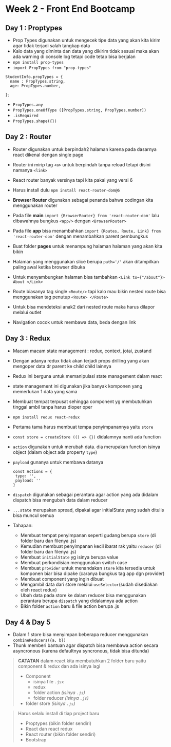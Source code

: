 # Week 2 - Front End Bootcamp

## Day 1 : Proptypes
- Prop Types digunakan untuk mengecek tipe data yang akan kita kirim agar tidak terjadi salah tangkap data
- Kalo data yang diminta dan data yang dikirim tidak sesuai maka akan ada warning di console log tetapi code tetap bisa berjalan
- `npm install prop-types`
- `import PropTypes from "prop-types"`

```
StudentInfo.propTypes = {
  name : PropTypes.string,
  age: PropTypes.number,

};
```
- `PropTypes.any`
- `PropTypes.oneOfType ([PropTypes.string, PropTypes.number])`
- `.isRequired`
- `PropTypes.shape({})`

## Day 2 : Router
- Router digunakan untuk berpindah2 halaman karena pada dasarnya react dikenal dengan single page
- Router ini mirip tag `<a>` untuk berpindah tanpa reload tetapi disini namanya `<link>`
- React router banyak versinya tapi kita pakai yang versi 6
- Harus install dulu `npm install react-router-dom@6`
- **Browser Router** digunakan sebagai penanda bahwa codingan kita menggunakan router
- Pada file **main** `import {BrowserRouter} from 'react-router-dom'` lalu dibawahnya bungkus `<app/>` dengan `<BrowserRouter>`
- Pada file **app** bisa menambahkan `import {Routes, Route, Link} from 'react-router-dom'` dengan menambahkan parent pembungkus <routes>
- Buat folder **pages** untuk menampung halaman halaman yang akan kita bikin
- Halaman yang menggunakan slice berupa `path='/'` akan ditampilkan paling awal ketika browser dibuka
- Untuk menyambungkan halaman bisa tambahkan `<Link to={"/about"}> About </Link>`



- Route biasanya tag single `<Route/>` tapi kalo mau bikin nested route bisa menggunakan tag penutup `<Route> </Route>`
- Untuk bisa mendeteksi anak2 dari nested route maka harus dilapor melalui outlet
- Navigation cocok untuk membawa data, beda dengan link



## Day 3 : Redux
- Macam macam state management : redux, context, jotai, zustand
- Dengan adanya redux tidak akan terjadi props drilling yang akan mengoper data dr parent ke child child lainnya
- Redux ini berguna untuk memanipulasi state management dalam react
- state management ini digunakan jika banyak komponen yang memerlukan 1 data yang sama
- Membuat tempat terpusat sehingga component yg membutuhkan tinggal ambil tanpa harus dioper oper
- `npm install redux react-redux`
- Pertama tama harus membuat tempa penyimpanannya yaitu `store`
- `const store = createStore (() => {})` didalamnya nanti ada function
- `action` digunakan untuk merubah data. dia merupakan function isinya object (dalam object ada property `type`)
- `payload` gunanya untuk membawa datanya	
	
	```
	const Actions = {
	 type: '',
	 payload: ''
	}	
	```

- `dispatch` digunakan sebagai perantara agar action yang ada didalam dispatch bisa mengubah data dalam reducer
- `...state` merupakan spread, dipakai agar initialState yang sudah ditulis bisa muncul semua

- Tahapan:
 	- Membuat tempat penyimpanan seperti gudang berupa `store` (di folder baru dan filenya .js)
	- Kemudian membuat penyimpanan kecil ibarat rak yaitu `reducer` (di folder baru dan filenya .js)
	- Membuat `initialState` yg isinya berupa value
	- Membuat perkondisian menggunakan switch case
	- Membuat `provider` untuk menandakan `store` kita tersedia untuk komponen biar bisa dipake (caranya bungkus tag app dgn provider)
	- Membuat component yang ingin dibuat
	- Mengambil data dari store melalui `useSelector`(sudah disediakan oleh react redux)
	- Ubah data pada store ke dalam reducer bisa menggunakan perantara berupa `dispatch` yang didalamnya ada action
	- Bikin folder `action` baru & file action berupa .js


## Day 4 & Day 5
- Dalam 1 store bisa menyimpan beberapa reducer menggunakan `combineReducers({a, b})`
- Thunk memberi bantuan agar dispatch bisa membawa action secara asyncronous (karena defaultnya syncronous, tidak bisa ditunda)



>**CATATAN**
>dalam react kita membutuhkan 2 folder baru yaitu component & redux dan ada isinya lagi
>	- Component
>	  - isinya file `.jsx`
>	  - redux
>	  - folder action _(isinya `.js`)_
>	  - folder reducer _(isinya `.js`)_
>  - folder store _(isinya `.js`)_

>Harus selalu install di tiap project baru
>	- Proptypes (bikin folder sendiri)
>	- React dan react redux
>	- React router (bikin folder sendiri)
>	- Bootstrap

